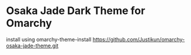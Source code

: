 # Osaka Jade Dark Theme for Omarchy

install using omarchy-theme-install https://github.com/Justikun/omarchy-osaka-jade-theme.git
